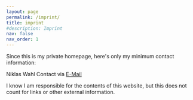 ```yaml
---
layout: page
permalink: /imprint/
title: imprint
#description: Imprint
nav: false
nav_order: 1
---
```


Since this is my private homepage, here's only my minimum contact information:

Niklas Wahl
Contact via <a href="mailto:{{site.email | email_encode}}">E-Mail</a>

I know I am responsible for the contents of this website, but this does not count for links or other external information. 
